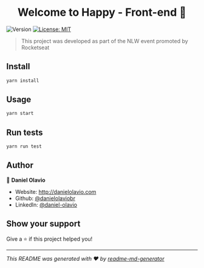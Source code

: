 <h1 align="center">Welcome to Happy - Front-end 👋</h1>
<p>
  <img alt="Version" src="https://img.shields.io/badge/version-1.0.0-blue.svg?cacheSeconds=2592000" />
  <a href="#" target="_blank">
    <img alt="License: MIT" src="https://img.shields.io/badge/License-MIT-yellow.svg" />
  </a>
</p>

> This project was developed as part of the NLW event promoted by Rocketseat

## Install

```sh
yarn install
```

## Usage

```sh
yarn start
```

## Run tests

```sh
yarn run test
```

## Author

👤 **Daniel Olavio**

* Website: http://danielolavio.com
* Github: [@danielolaviobr](https://github.com/danielolaviobr)
* LinkedIn: [@daniel-olavio](https://linkedin.com/in/daniel-olavio)

## Show your support

Give a ⭐️ if this project helped you!

***
_This README was generated with ❤️ by [readme-md-generator](https://github.com/kefranabg/readme-md-generator)_
